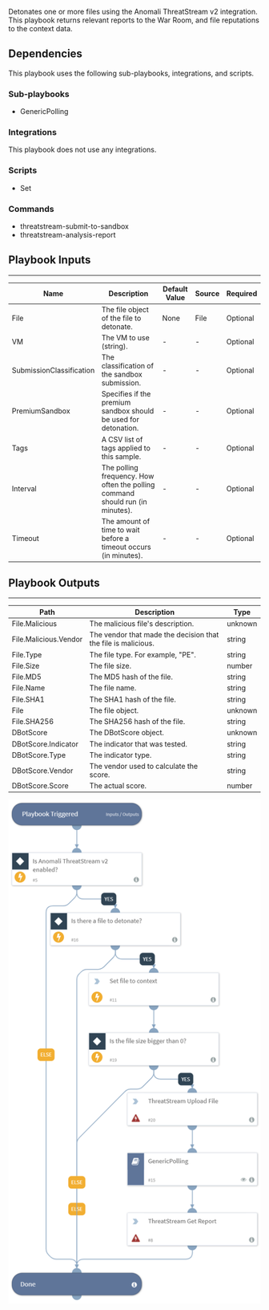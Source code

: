 Detonates one or more files using the Anomali ThreatStream v2 integration. This playbook returns relevant reports to the War Room, and file reputations to the context data.

## Dependencies
This playbook uses the following sub-playbooks, integrations, and scripts.

### Sub-playbooks
* GenericPolling

### Integrations
This playbook does not use any integrations.

### Scripts
* Set

### Commands
* threatstream-submit-to-sandbox
* threatstream-analysis-report

## Playbook Inputs
---

| **Name** | **Description** | **Default Value** | **Source** | **Required** |
| --- | --- | --- | --- | --- |
| File | The file object of the file to detonate. | None | File | Optional |
| VM | The VM to use (string). | - | - | Optional |
| SubmissionClassification | The classification of the sandbox submission. | - | - | Optional |
| PremiumSandbox | Specifies if the premium sandbox should be used for detonation. | - | - | Optional |
| Tags | A CSV list of tags applied to this sample. | - | - | Optional |
| Interval | The polling frequency. How often the polling command should run (in minutes). | - | - | Optional |
| Timeout | The amount of time to wait before a timeout occurs (in minutes). | - | - | Optional |

## Playbook Outputs
---

| **Path** | **Description** | **Type** |
| --- | --- | --- |
| File.Malicious | The malicious file's description. | unknown |
| File.Malicious.Vendor | The vendor that made the decision that the file is malicious. | string |
| File.Type | The file type. For example, "PE". | string |
| File.Size | The file size. | number |
| File.MD5 | The MD5 hash of the file. | string |
| File.Name | The file name. | string |
| File.SHA1 | The SHA1 hash of the file. | string |
| File | The file object. | unknown |
| File.SHA256 | The SHA256 hash of the file. | string |
| DBotScore | The DBotScore object. | unknown |
| DBotScore.Indicator | The indicator that was tested. | string |
| DBotScore.Type | The indicator type. | string |
| DBotScore.Vendor | The vendor used to calculate the score. | string |
| DBotScore.Score | The actual score. | number |

![Detonate_File_ThreatStream](https://raw.githubusercontent.com/demisto/content/1bdd5229392bd86f0cc58265a24df23ee3f7e662/docs/images/playbooks/Detonate_File_ThreatStream.png)
